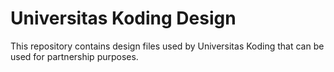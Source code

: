 # Universitas Koding Design

This repository contains design files used by Universitas Koding that can be used for partnership purposes.
